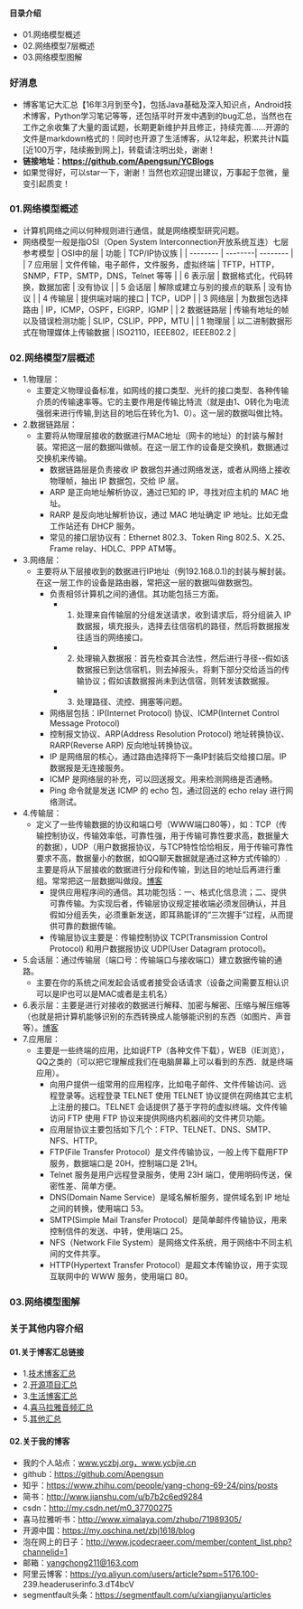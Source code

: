 #### 目录介绍
- 01.网络模型概述
- 02.网络模型7层概述
- 03.网络模型图解



### 好消息
- 博客笔记大汇总【16年3月到至今】，包括Java基础及深入知识点，Android技术博客，Python学习笔记等等，还包括平时开发中遇到的bug汇总，当然也在工作之余收集了大量的面试题，长期更新维护并且修正，持续完善……开源的文件是markdown格式的！同时也开源了生活博客，从12年起，积累共计N篇[近100万字，陆续搬到网上]，转载请注明出处，谢谢！
- **链接地址：https://github.com/Apengsun/YCBlogs**
- 如果觉得好，可以star一下，谢谢！当然也欢迎提出建议，万事起于忽微，量变引起质变！



### 01.网络模型概述
- 计算机网络之间以何种规则进行通信，就是网络模型研究问题。
- 网络模型一般是指OSI（Open System Interconnection开放系统互连）七层参考模型
    | OSI中的层 | 功能  | TCP/IP协议族  |
    | -------- | --------|  -------- | 
    | 7 应用层      	| 文件传输，电子邮件，文件服务，虚拟终端	| TFTP，HTTP，SNMP，FTP，SMTP，DNS，Telnet 等等	|
    | 6 表示层      	| 数据格式化，代码转换，数据加密      	| 没有协议										|
    | 5 会话层 		| 解除或建立与别的接点的联系      		| 没有协议										|
    | 4 传输层 		| 提供端对端的接口      				| TCP，UDP										|
    | 3 网络层 		| 为数据包选择路由      				| IP，ICMP，OSPF，EIGRP，IGMP					|
    | 2 数据链路层 	| 传输有地址的帧以及错误检测功能      	| SLIP，CSLIP，PPP，MTU							|
    | 1 物理层 		| 以二进制数据形式在物理媒体上传输数据	| ISO2110，IEEE802，IEEE802.2					|



### 02.网络模型7层概述
- 1.物理层：
    - 主要定义物理设备标准，如网线的接口类型、光纤的接口类型、各种传输介质的传输速率等。它的主要作用是传输比特流（就是由1、0转化为电流强弱来进行传输,到达目的地后在转化为1、0）。这一层的数据叫做比特。     
- 2.数据链路层：
    - 主要将从物理层接收的数据进行MAC地址（网卡的地址）的封装与解封装。常把这一层的数据叫做帧。在这一层工作的设备是交换机，数据通过交换机来传输。
        - 数据链路层是负责接收 IP 数据包并通过网络发送，或者从网络上接收物理帧，抽出 IP 数据包，交给 IP 层。
        - ARP 是正向地址解析协议，通过已知的 IP，寻找对应主机的 MAC 地址。
        - RARP 是反向地址解析协议，通过 MAC 地址确定 IP 地址。比如无盘工作站还有 DHCP 服务。
        - 常见的接口层协议有：Ethernet 802.3、Token Ring 802.5、X.25、Frame relay、HDLC、PPP ATM等。
- 3.网络层：
    - 主要将从下层接收到的数据进行IP地址（例192.168.0.1)的封装与解封装。在这一层工作的设备是路由器，常把这一层的数据叫做数据包。
        - 负责相邻计算机之间的通信。其功能包括三方面。
            - 1. 处理来自传输层的分组发送请求，收到请求后，将分组装入 IP 数据报，填充报头，选择去往信宿机的路径，然后将数据报发往适当的网络接口。
            - 2. 处理输入数据报：首先检查其合法性，然后进行寻径--假如该数据报已到达信宿机，则去掉报头，将剩下部分交给适当的传输协议；假如该数据报尚未到达信宿，则转发该数据报。
            - 3. 处理路径、流控、拥塞等问题。
        - 网络层包括：IP(Internet Protocol) 协议、ICMP(Internet Control Message Protocol)
        - 控制报文协议、ARP(Address Resolution Protocol) 地址转换协议、RARP(Reverse ARP) 反向地址转换协议。
        - IP 是网络层的核心，通过路由选择将下一条IP封装后交给接口层。IP数据报是无连接服务。
        - ICMP 是网络层的补充，可以回送报文。用来检测网络是否通畅。
        - Ping 命令就是发送 ICMP 的 echo 包，通过回送的 echo relay 进行网络测试。
- 4.传输层：
    - 定义了一些传输数据的协议和端口号（WWW端口80等），如：TCP（传输控制协议，传输效率低，可靠性强，用于传输可靠性要求高，数据量大的数据），UDP（用户数据报协议，与TCP特性恰恰相反，用于传输可靠性要求不高，数据量小的数据，如QQ聊天数据就是通过这种方式传输的）.主要是将从下层接收的数据进行分段和传输，到达目的地址后再进行重组。常常把这一层数据叫做段。[博客](https://github.com/Apengsun/YCBlogs)
        - 提供应用程序间的通信。其功能包括：一、格式化信息流；二、提供可靠传输。为实现后者，传输层协议规定接收端必须发回确认，并且假如分组丢失，必须重新发送，即耳熟能详的“三次握手”过程，从而提供可靠的数据传输。
        - 传输层协议主要是：传输控制协议 TCP(Transmission Control Protocol) 和用户数据报协议 UDP(User Datagram protocol)。
- 5.会话层：通过传输层（端口号：传输端口与接收端口）建立数据传输的通路。
    - 主要在你的系统之间发起会话或者接受会话请求（设备之间需要互相认识可以是IP也可以是MAC或者是主机名）
- 6.表示层：主要是进行对接收的数据进行解释、加密与解密、压缩与解压缩等（也就是把计算机能够识别的东西转换成人能够能识别的东西（如图片、声音等）。[博客](https://github.com/Apengsun/YCBlogs)
- 7.应用层： 
    - 主要是一些终端的应用，比如说FTP（各种文件下载），WEB（IE浏览），QQ之类的（可以把它理解成我们在电脑屏幕上可以看到的东西．就是终端应用）。
        - 向用户提供一组常用的应用程序，比如电子邮件、文件传输访问、远程登录等。远程登录 TELNET 使用 TELNET 协议提供在网络其它主机上注册的接口。TELNET 会话提供了基于字符的虚拟终端。文件传输访问 FTP 使用 FTP 协议来提供网络内机器间的文件拷贝功能。
        - 应用层协议主要包括如下几个：FTP、TELNET、DNS、SMTP、NFS、HTTP。
        - FTP(File Transfer Protocol）是文件传输协议，一般上传下载用FTP服务，数据端口是 20H，控制端口是 21H。
        - Telnet 服务是用户远程登录服务，使用 23H 端口，使用明码传送，保密性差、简单方便。
        - DNS(Domain Name Service）是域名解析服务，提供域名到 IP 地址之间的转换，使用端口 53。
        - SMTP(Simple Mail Transfer Protocol）是简单邮件传输协议，用来控制信件的发送、中转，使用端口 25。
        - NFS（Network File System）是网络文件系统，用于网络中不同主机间的文件共享。
        - HTTP(Hypertext Transfer Protocol）是超文本传输协议，用于实现互联网中的 WWW 服务，使用端口 80。



### 03.网络模型图解



### 关于其他内容介绍
#### 01.关于博客汇总链接
- 1.[技术博客汇总](https://www.jianshu.com/p/614cb839182c)
- 2.[开源项目汇总](https://blog.csdn.net/m0_37700275/article/details/80863574)
- 3.[生活博客汇总](https://blog.csdn.net/m0_37700275/article/details/79832978)
- 4.[喜马拉雅音频汇总](https://www.jianshu.com/p/f665de16d1eb)
- 5.[其他汇总](https://www.jianshu.com/p/53017c3fc75d)



#### 02.关于我的博客
- 我的个人站点：www.yczbj.org，www.ycbjie.cn
- github：https://github.com/Apengsun
- 知乎：https://www.zhihu.com/people/yang-chong-69-24/pins/posts
- 简书：http://www.jianshu.com/u/b7b2c6ed9284
- csdn：http://my.csdn.net/m0_37700275
- 喜马拉雅听书：http://www.ximalaya.com/zhubo/71989305/
- 开源中国：https://my.oschina.net/zbj1618/blog
- 泡在网上的日子：http://www.jcodecraeer.com/member/content_list.php?channelid=1
- 邮箱：yangchong211@163.com
- 阿里云博客：https://yq.aliyun.com/users/article?spm=5176.100- 239.headeruserinfo.3.dT4bcV
- segmentfault头条：https://segmentfault.com/u/xiangjianyu/articles
